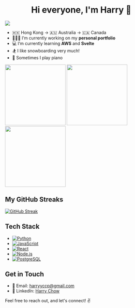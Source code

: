 <h1 align="center">Hi everyone, I'm Harry 🫶</h1>

![](https://komarev.com/ghpvc/?username=harrycpc&color=orange)

- 🇭🇰 Hong Kong -> 🇦🇺 Australia -> 🇨🇦 Canada
- 🧑🏻‍💻 I’m currently working on my **personal portfolio**
- 💻 I’m currently learning **AWS** and **Svelte**
- 🏂 I like snowboarding very much!
- 🎹 Sometimes I play piano

<img src="https://i.imgur.com/2CQ317E.gif" width="200">
<img src="https://media2.giphy.com/media/v1.Y2lkPTc5MGI3NjExaTloenVoYTBqZXRoeW5sdjVlZWYweHI1MWZlbWU2YjE3cmM5cDA0dSZlcD12MV9pbnRlcm5hbF9naWZfYnlfaWQmY3Q9Zw/l0Iy2PyFmAFOC7m24/giphy.gif" width="200">
<img src="https://media1.giphy.com/media/l3vR3yQePff1586YM/giphy.gif?cid=ecf05e47qlu8kk7cy3p6dlf0dtm6hxb95gdcky9l0elyexdy&ep=v1_gifs_search&rid=giphy.gif&ct=g" width="200" height="200">

## My GitHub Streaks

[![GitHub Streak](https://streak-stats.demolab.com?user=harrycpc&theme=yellowdark)](https://git.io/streak-stats)

<!-- ## Languages and Tools

<p align="center">
  <img src="./images/JavaScript-logo.png" alt="JavaScript Logo" width="40" height="40" style="margin-right: 10px;">
  <img src="./images/React-icon.svg.png" alt="React Logo" width="40" style="margin-right: 10px;">
  <img src="./images/html-logo.png" alt="HTML Logo" width="40" height="40" style="margin-right: 10px;">
  <img src="./images/css-logo.png" alt="CSS Logo" width="40" height="40" style="margin-right: 10px;">
  <img src="./images/Postgresql_elephant.svg" alt="PostgreSQL Logo" width="40" height="40" style="margin-right: 10px;">
  <img src="./images/svelte.png" alt="Svelte Logo" height="40" style="margin-right: 10px;">
  <img src="./images/Python-logo-notext.svg.png" alt="Python Logo" height="40" style="margin-right: 10px;">
</p> -->

## Tech Stack

- [![Python](https://img.shields.io/badge/Python-3.7-blue)](https://www.python.org/)
- [![JavaScript](https://img.shields.io/badge/JavaScript-ES6-yellow)](https://developer.mozilla.org/en-US/docs/Web/JavaScript)
- [![React](https://img.shields.io/badge/React-17-green)](https://reactjs.org/)
- [![Node.js](https://img.shields.io/badge/Node.js-14.17-green)](https://nodejs.org/)
- [![PostgreSQL](https://img.shields.io/badge/PostgreSQL-13-blue)](https://www.postgresql.org/)

<!-- ## My Projects

Here are some of my featured projects:

- [Project 1](https://github.com/your-username/project-1) - Description of Project 1.
- [Project 2](https://github.com/your-username/project-2) - Description of Project 2.
- [Project 3](https://github.com/your-username/project-3) - Description of Project 3. -->

## Get in Touch

- 📧 Email: harryyccp@gmail.com
- 💼 LinkedIn: [Harry Chow](https://www.linkedin.com/in/harry-chow)

Feel free to reach out, and let's connect! ✌️

</p>
